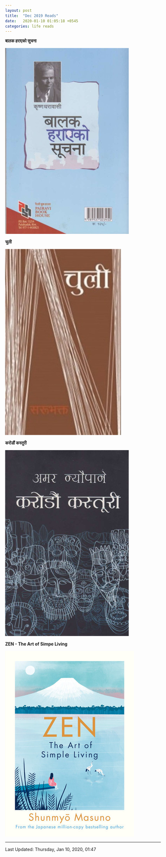 ```yaml
---
layout: post
title:  "Dec 2019 Reads"
date:   2020-01-10 01:05:18 +0545
categories: life reads
---
```


**बालक हराएको सुचना**

![बालक हराएको सुचना](/assets/imgs/book-covers/balak-harayako-suchana.jpg)

**चुली**

![चुली](/assets/imgs/book-covers/chuli-sarubhakta.jpg)

**करोडौं कस्तुरी**

![करोडौं कस्तुरी](/assets/imgs/book-covers/karodau-kastoori.jpg)

**ZEN - The Art of Simpe Living**

![Zen](/assets/imgs/book-covers/zen.jpg)

----------
Last Updated: Thursday, Jan 10, 2020, 01:47
